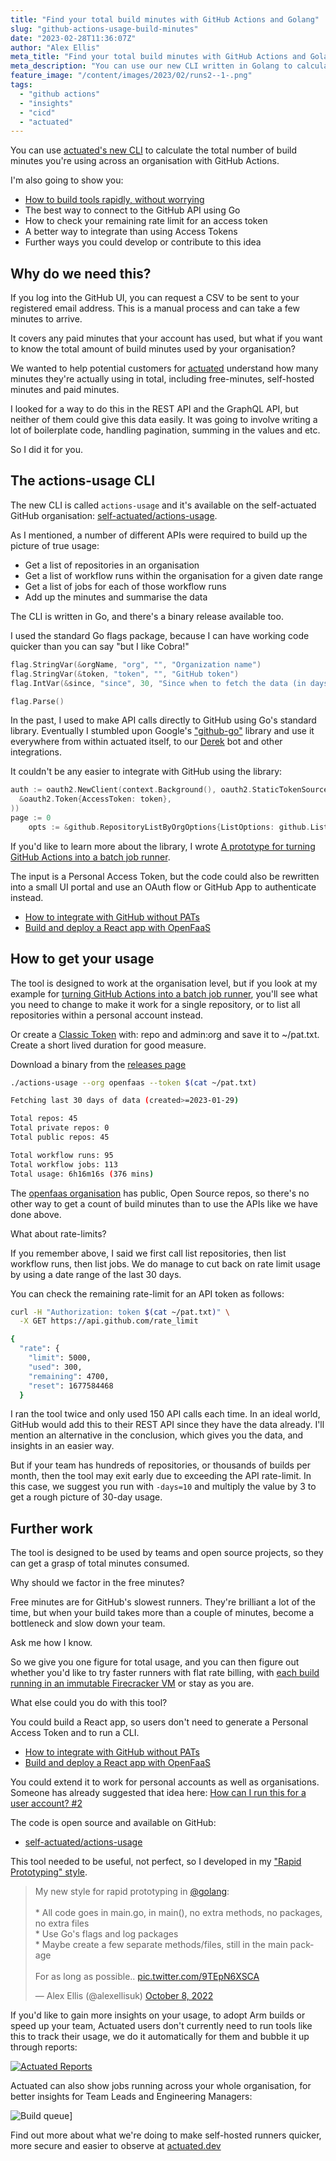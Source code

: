 ```yaml
---
title: "Find your total build minutes with GitHub Actions and Golang"
slug: "github-actions-usage-build-minutes"
date: "2023-02-28T11:36:07Z"
author: "Alex Ellis"
meta_title: "Find your total build minutes with GitHub Actions and Golang"
meta_description: "You can use our new CLI written in Golang to calculate the total number of build minutes you're using across an organisation with GitHub Actions."
feature_image: "/content/images/2023/02/runs2--1-.png"
tags:
  - "github actions"
  - "insights"
  - "cicd"
  - "actuated"
---
```


You can use [actuated's new CLI](https://github.com/self-actuated/actions-usage/) to calculate the total number of build minutes you're using across an organisation with GitHub Actions.

I'm also going to show you:

* [How to build tools rapidly, without worrying](https://twitter.com/alexellisuk/status/1578664386465759235?lang=en-GB)
* The best way to connect to the GitHub API using Go
* How to check your remaining rate limit for an access token
* A better way to integrate than using Access Tokens
* Further ways you could develop or contribute to this idea

## Why do we need this?

If you log into the GitHub UI, you can request a CSV to be sent to your registered email address. This is a manual process and can take a few minutes to arrive.

It covers any paid minutes that your account has used, but what if you want to know the total amount of build minutes used by your organisation?

We wanted to help potential customers for [actuated](https://actuated.dev/) understand how many minutes they're actually using in total, including free-minutes, self-hosted minutes and paid minutes.

I looked for a way to do this in the REST API and the GraphQL API, but neither of them could give this data easily. It was going to involve writing a lot of boilerplate code, handling pagination, summing in the values and etc.

So I did it for you.

## The actions-usage CLI

The new CLI is called `actions-usage` and it's available on the self-actuated GitHub organisation: [self-actuated/actions-usage](https://github.com/self-actuated/actions-usage).

As I mentioned, a number of different APIs were required to build up the picture of true usage:

* Get a list of repositories in an organisation
* Get a list of workflow runs within the organisation for a given date range
* Get a list of jobs for each of those workflow runs
* Add up the minutes and summarise the data

The CLI is written in Go, and there's a binary release available too.

I used the standard Go flags package, because I can have working code quicker than you can say "but I like Cobra!"

```go
flag.StringVar(&orgName, "org", "", "Organization name")
flag.StringVar(&token, "token", "", "GitHub token")
flag.IntVar(&since, "since", 30, "Since when to fetch the data (in days)")

flag.Parse()
```

In the past, I used to make API calls directly to GitHub using Go's standard library. Eventually I stumbled upon Google's ["github-go"](https://github.com/google/go-github) library and use it everywhere from within actuated itself, to our [Derek](https://www.openfaas.com/blog/migrating-derek-from-docker-swarm/) bot and other integrations.

It couldn't be any easier to integrate with GitHub using the library:

```go
auth := oauth2.NewClient(context.Background(), oauth2.StaticTokenSource(
  &oauth2.Token{AccessToken: token},
))
page := 0
    opts := &github.RepositoryListByOrgOptions{ListOptions: github.ListOptions{Page: page, PerPage: 100}, Type: "all"}
```

If you'd like to learn more about the library, I wrote [A prototype for turning GitHub Actions into a batch job runner](https://github.com/alexellis/actions-batch).

The input is a Personal Access Token, but the code could also be rewritten into a small UI portal and use an OAuth flow or GitHub App to authenticate instead.

* [How to integrate with GitHub without PATs](https://www.openfaas.com/blog/integrate-with-github-apps-and-faasd/)
* [Build and deploy a React app with OpenFaaS](https://www.openfaas.com/blog/react-app/)

## How to get your usage

The tool is designed to work at the organisation level, but if you look at my example for [turning GitHub Actions into a batch job runner](https://github.com/alexellis/actions-batch), you'll see what you need to change to make it work for a single repository, or to list all repositories within a personal account instead.

Or create a [Classic Token](https://github.com/settings/tokens) with: repo and admin:org and save it to ~/pat.txt. Create a short lived duration for good measure.

Download a binary from the [releases page](https://github.com/self-actuated/actions-usage/releases/)

```sh
./actions-usage --org openfaas --token $(cat ~/pat.txt)

Fetching last 30 days of data (created>=2023-01-29)

Total repos: 45
Total private repos: 0
Total public repos: 45

Total workflow runs: 95
Total workflow jobs: 113
Total usage: 6h16m16s (376 mins)
```

The [openfaas organisation](https://github.com/openfaas/) has public, Open Source repos, so there's no other way to get a count of build minutes than to use the APIs like we have done above.

What about rate-limits?

If you remember above, I said we first call list repositories, then list workflow runs, then list jobs. We do manage to cut back on rate limit usage by using a date range of the last 30 days.

You can check the remaining rate-limit for an API token as follows:

```sh
curl -H "Authorization: token $(cat ~/pat.txt)" \
  -X GET https://api.github.com/rate_limit

{
  "rate": {
    "limit": 5000,
    "used": 300,
    "remaining": 4700,
    "reset": 1677584468
  }
```

I ran the tool twice and only used 150 API calls each time. In an ideal world, GitHub would add this to their REST API since they have the data already. I'll mention an alternative in the conclusion, which gives you the data, and insights in an easier way.

But if your team has hundreds of repositories, or thousands of builds per month, then the tool may exit early due to exceeding the API rate-limit. In this case, we suggest you run with `-days=10` and multiply the value by 3 to get a rough picture of 30-day usage.

## Further work

The tool is designed to be used by teams and open source projects, so they can get a grasp of total minutes consumed.

Why should we factor in the free minutes?

Free minutes are for GitHub's slowest runners. They're brilliant a lot of the time, but when your build takes more than a couple of minutes, become a bottleneck and slow down your team.

Ask me how I know.

So we give you one figure for total usage, and you can then figure out whether you'd like to try faster runners with flat rate billing, with [each build running in an immutable Firecracker VM](https://actuated.dev/blog/blazing-fast-ci-with-microvms) or stay as you are.

What else could you do with this tool?

You could build a React app, so users don't need to generate a Personal Access Token and to run a CLI.

* [How to integrate with GitHub without PATs](https://www.openfaas.com/blog/integrate-with-github-apps-and-faasd/)
* [Build and deploy a React app with OpenFaaS](https://www.openfaas.com/blog/react-app/)

You could extend it to work for personal accounts as well as organisations. Someone has already suggested that idea here: [How can I run this for a user account? #2](https://github.com/self-actuated/actions-usage/issues/2)

The code is open source and available on GitHub:

* [self-actuated/actions-usage](https://github.com/self-actuated/actions-usage/)
 
This tool needed to be useful, not perfect, so I developed in my ["Rapid Prototyping" style](https://twitter.com/alexellisuk/status/1578664386465759235?lang=en-GB).

<blockquote class="twitter-tweet"><p lang="en" dir="ltr">My new style for rapid prototyping in <a href="https://twitter.com/golang?ref_src=twsrc%5Etfw">@golang</a>:<br><br>* All code goes in main.go, in main(), no extra methods, no packages, no extra files<br>* Use Go&#39;s flags and log packages<br>* Maybe create a few separate methods/files, still in the main package<br><br>For as long as possible.. <a href="https://t.co/9TEpN6XSCA">pic.twitter.com/9TEpN6XSCA</a></p>&mdash; Alex Ellis (@alexellisuk) <a href="https://twitter.com/alexellisuk/status/1578664386465759235?ref_src=twsrc%5Etfw">October 8, 2022</a></blockquote> <script async src="https://platform.twitter.com/widgets.js" charset="utf-8"></script>

If you'd like to gain more insights on your usage, to adopt Arm builds or speed up your team, Actuated users don't currently need to run tools like this to track their usage, we do it automatically for them and bubble it up through reports:

[![Actuated Reports](https://pbs.twimg.com/media/FnT08YyXEAAk5hc?format=jpg&name=large)](https://twitter.com/alexellisuk/status/1618187629153112064/)

Actuated can also show jobs running across your whole organisation, for better insights for Team Leads and Engineering Managers:

![Build queue](https://pbs.twimg.com/media/FkGdv0aXwAArXJO?format=jpg&name=large)]

Find out more about what we're doing to make self-hosted runners quicker, more secure and easier to observe at [actuated.dev](https://actuated.dev/)